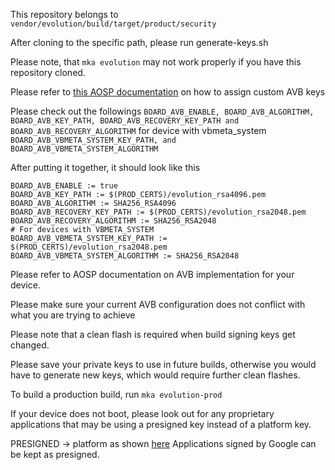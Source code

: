 This repository belongs to ```vendor/evolution/build/target/product/security```

After cloning to the specific path, please run generate-keys.sh

Please note, that ```mka evolution``` may not work properly if you have this repository cloned.

Please refer to [this AOSP documentation](https://android.googlesource.com/platform/external/avb/+/refs/tags/android-11.0.0_r39/README.md#build-system-integration) on how to assign custom AVB keys

Please check out the followings
```BOARD_AVB_ENABLE, BOARD_AVB_ALGORITHM, BOARD_AVB_KEY_PATH, BOARD_AVB_RECOVERY_KEY_PATH and BOARD_AVB_RECOVERY_ALGORITHM```
for device with vbmeta_system
```BOARD_AVB_VBMETA_SYSTEM_KEY_PATH, and BOARD_AVB_VBMETA_SYSTEM_ALGORITHM```

After putting it together, it should look like this
```
BOARD_AVB_ENABLE := true
BOARD_AVB_KEY_PATH := $(PROD_CERTS)/evolution_rsa4096.pem
BOARD_AVB_ALGORITHM := SHA256_RSA4096
BOARD_AVB_RECOVERY_KEY_PATH := $(PROD_CERTS)/evolution_rsa2048.pem
BOARD_AVB_RECOVERY_ALGORITHM := SHA256_RSA2048
# For devices with VBMETA_SYSTEM
BOARD_AVB_VBMETA_SYSTEM_KEY_PATH := $(PROD_CERTS)/evolution_rsa2048.pem
BOARD_AVB_VBMETA_SYSTEM_ALGORITHM := SHA256_RSA2048
```

Please refer to AOSP documentation on AVB implementation for your device.

Please make sure your current AVB configuration does not conflict with what you are trying to achieve

Please note that a clean flash is required when build signing keys get changed.

Please save your private keys to use in future builds, otherwise you would have to generate new keys, which would require further clean flashes. 

To build a production build, run
```mka evolution-prod```

If your device does not boot, please look out for any proprietary applications that may be using a presigned key instead of a platform key.

PRESIGNED -> platform as shown [here](https://github.com/Evolution-X/vendor_evolution/commit/fd89541cf17bc9af0cda461d71caeb6acc79e508)
Applications signed by Google can be kept as presigned.
